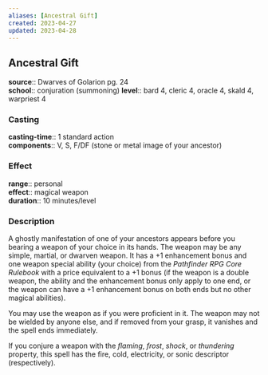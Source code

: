 ```yaml
---
aliases: [Ancestral Gift]
created: 2023-04-27
updated: 2023-04-28
---
```


## Ancestral Gift

**source**:: Dwarves of Golarion pg. 24  
**school**:: conjuration (summoning)
**level**:: bard 4, cleric 4, oracle 4, skald 4, warpriest 4

### Casting

**casting-time**:: 1 standard action  
**components**:: V, S, F/DF (stone or metal image of your ancestor)

### Effect

**range**:: personal  
**effect**:: magical weapon  
**duration**:: 10 minutes/level

### Description

A ghostly manifestation of one of your ancestors appears before you bearing a weapon of your choice in its hands. The weapon may be any simple, martial, or dwarven weapon. It has a +1 enhancement bonus and one weapon special ability (your choice) from the *Pathfinder RPG Core Rulebook* with a price equivalent to a +1 bonus (if the weapon is a double weapon, the ability and the enhancement bonus only apply to one end, or the weapon can have a +1 enhancement bonus on both ends but no other magical abilities).  
  
You may use the weapon as if you were proficient in it. The weapon may not be wielded by anyone else, and if removed from your grasp, it vanishes and the spell ends immediately.  
  
If you conjure a weapon with the *flaming*, *frost*, *shock*, or *thundering* property, this spell has the fire, cold, electricity, or sonic descriptor (respectively).
